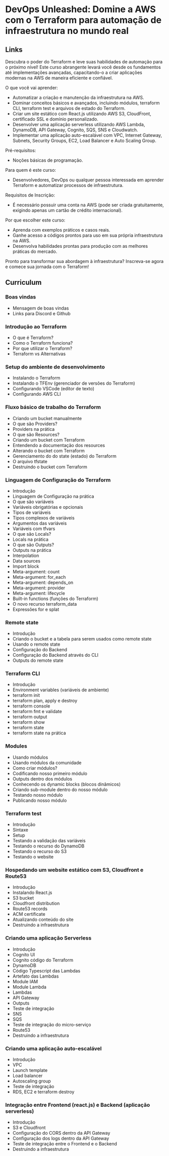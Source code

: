 # DevOps Unleashed: Domine a AWS com o Terraform para automação de infraestrutura no mundo real

## Links

Descubra o poder do Terraform e leve suas habilidades de automação para o próximo nível! Este curso abrangente levará você desde os fundamentos até implementações avançadas, capacitando-o a criar aplicações modernas na AWS de maneira eficiente e confiável.

O que você vai aprender:

- Automatizar a criação e manutenção da infraestrutura na AWS.
- Dominar conceitos básicos e avançados, incluindo módulos, terraform CLI, terraform test e arquivos de estado do Terraform.
- Criar um site estático com React.js utilizando AWS S3, CloudFront, certificado SSL e domínio personalizado.
- Desenvolver uma aplicação serverless utilizando AWS Lambda, DynamoDB, API Gateway, Cognito, SQS, SNS e Cloudwatch.
- Implementar uma aplicação auto-escalável com VPC, Internet Gateway, Subnets, Security Groups, EC2, Load Balancer e Auto Scaling Group.

Pré-requisitos:

- Noções básicas de programação.

Para quem é este curso:

- Desenvolvedores, DevOps ou qualquer pessoa interessada em aprender Terraform e automatizar processos de infraestrutura.

Requisitos de Inscrição:

- É necessário possuir uma conta na AWS (pode ser criada gratuitamente, exigindo apenas um cartão de crédito internacional).

Por que escolher este curso:

- Aprenda com exemplos práticos e casos reais.
- Ganhe acesso a códigos prontos para uso em sua própria infraestrutura na AWS.
- Desenvolva habilidades prontas para produção com as melhores práticas do mercado.

Pronto para transformar sua abordagem à infraestrutura? Inscreva-se agora e comece sua jornada com o Terraform!

## Curriculum

### Boas vindas

- Mensagem de boas vindas
- Links para Discord e Github

### Introdução ao Terraform

- O que é Terraform?
- Como o Terraform funciona?
- Por que utilizar o Terraform?
- Terraform vs Alternativas

### Setup do ambiente de desenvolvimento

- Instalando o Terraform
- Instalando o TFEnv (gerenciador de versões do Terraform)
- Configurando VSCode (editor de texto)
- Configurando AWS CLI

### Fluxo básico de trabalho do Terraform

- Criando um bucket manualmente
- O que são Providers?
- Providers na prática
- O que são Resources?
- Criando um bucket com Terraform
- Entendendo a documentação dos resources
- Alterando o bucket com Terraform
- Gerenciamento do do state (estado) do Terraform
- O arquivo tfstate
- Destruindo o bucket com Terraform

### Linguagem de Configuração do Terraform

- Introdução
- Linguagem de Configuração na prática
- O que são variáveis
- Variáveis obrigatórias e opcionais
- Tipos de variáveis
- Tipos complexos de variáveis
- Argumentos das variáveis
- Variáveis com tfvars
- O que são Locals?
- Locals na prática
- O que são Outputs?
- Outputs na prática
- Interpolation
- Data sources
- Import block
- Meta-argument: count
- Meta-argument: for_each
- Meta-argument: depends_on
- Meta-argument: provider
- Meta-argument: lifecycle
- Built-in functions (funções do Terraform)
- O novo recurso terraform_data
- Expressões for e splat

### Remote state

- Introdução
- Criando o bucket e a tabela para serem usados como remote state
- Usando o remote state
- Configuração do Backend
- Configuração do Backend através do CLI
- Outputs do remote state

### Terraform CLI

- Introdução
- Environment variables (variáveis de ambiente)
- terraform init
- terraform plan, apply e destroy
- terraform console
- terraform fmt e validate
- terraform output
- terraform show
- terraform state
- terraform state na prática

### Modules

- Usando módulos
- Usando módulos da comunidade
- Como criar módulos?
- Codificando nosso primeiro módulo
- Outputs dentro dos módulos
- Conhecendo os dynamic blocks (blocos dinâmicos)
- Criando sub-module dentro do nosso módulo
- Testando nosso módulo
- Publicando nosso módulo

### Terraform test

- Introdução
- Sintaxe
- Setup
- Testando a validação das variáveis
- Testando o recurso do DynamoDB
- Testando o recurso do S3
- Testando o website

### Hospedando um website estático com S3, Cloudfront e Route53

- Introdução
- Instalando React.js
- S3 bucket
- Cloudfront distribution
- Route53 records
- ACM certificate
- Atualizando conteúdo do site
- Destruindo a infraestrutura

### Criando uma aplicação Serverless

- Introdução
- Cognito UI
- Cognito código do Terraform
- DynamoDB
- Código Typescript das Lambdas
- Artefato das Lambdas
- Module IAM
- Module Lambda
- Lambdas
- API Gateway
- Outputs
- Teste de integração
- SNS
- SQS
- Teste de integração do micro-serviço
- Route53
- Destruindo a infraestrutura

### Criando uma aplicação auto-escalável

- Introdução
- VPC
- Launch template
- Load balancer
- Autoscaling group
- Teste de integração
- RDS, EC2 e terraform destroy

### Integração entre Frontend (react.js) e Backend (aplicação serverless)

- Introdução
- S3 e Cloudfront
- Configuração do CORS dentro da API Gateway
- Configuração dos logs dentro da API Gateway
- Teste de integração entre o Frontend e o Backend
- Destruindo a infraestrutura
